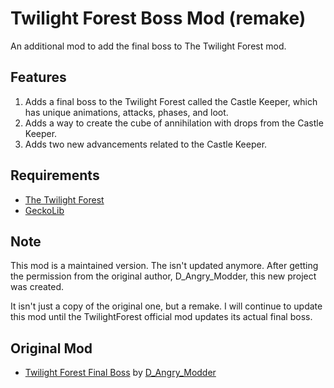 # Twilight Forest Boss Mod (remake)

An additional mod to add the final boss to The Twilight Forest mod.

## Features

1. Adds a final boss to the Twilight Forest called the Castle Keeper, which has unique animations, attacks, phases, and loot.
2. Adds a way to create the cube of annihilation with drops from the Castle Keeper.
3. Adds two new advancements related to the Castle Keeper.

## Requirements
* [The Twilight Forest](https://www.curseforge.com/minecraft/mc-mods/the-twilight-forest)
* [GeckoLib](https://www.curseforge.com/minecraft/mc-mods/geckolib)

## Note

This mod is a maintained version.
The isn't updated anymore.
After getting the permission from the original author, D_Angry_Modder,
this new project was created.

It isn't just a copy of the original one, but a remake.
I will continue to update this mod until the TwilightForest official mod updates its actual final boss.

## Original Mod
* [Twilight Forest Final Boss](https://www.curseforge.com/minecraft/mc-mods/twilight-forest-final-boss) by [D_Angry_Modder](https://www.curseforge.com/members/d_angry_modder)